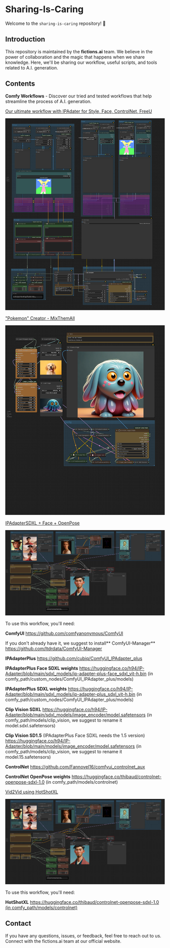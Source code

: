 # Sharing-Is-Caring

Welcome to the `sharing-is-caring` repository! 🎉

## Introduction

This repository is maintained by the **fictions.ai** team. We believe in the power of collaboration and the magic that happens when we share knowledge. Here, we'll be sharing our workflow, useful scripts, and tools related to A.I. generation.

## Contents

**Comfy Workflows** - Discover our tried and tested workflows that help streamline the process of A.I. generation.

[Our ultimate workflow with IPAdater for Style, Face, ControlNet, FreeU](https://github.com/fictions-ai/sharing-is-caring/blob/main/christmas-workflow.png)

![workflow img](https://github.com/fictions-ai/sharing-is-caring/blob/main/christmas-workflow.png)

["Pokemon" Creator - MixThemAll](https://github.com/fictions-ai/sharing-is-caring/blob/main/MixThemAll.png)

![workflow img](https://github.com/fictions-ai/sharing-is-caring/blob/main/MixThemAll.png)


[IPAdapterSDXL + Face + OpenPose](https://github.com/fictions-ai/sharing-is-caring/blob/main/ipadapter_face_sdxl_openpose.json)

![workflow img](https://github.com/fictions-ai/sharing-is-caring/blob/main/ipadapter_face_sdxl_openpose.png)

To use this workflow, you'll need:

**ComfyUI** https://github.com/comfyanonymous/ComfyUI

If you don't already have it, we suggest to install** ComfyUI-Manager** https://github.com/ltdrdata/ComfyUI-Manager

**IPAdapterPlus** https://github.com/cubiq/ComfyUI_IPAdapter_plus

**IPAdapterPlus Face SDXL weights** https://huggingface.co/h94/IP-Adapter/blob/main/sdxl_models/ip-adapter-plus-face_sdxl_vit-h.bin (in comfy_path/custom_nodes/ComfyUI_IPAdapter_plus/models)

**IPAdapterPlus SDXL weights** https://huggingface.co/h94/IP-Adapter/blob/main/sdxl_models/ip-adapter-plus_sdxl_vit-h.bin (in comfy_path/custom_nodes/ComfyUI_IPAdapter_plus/models)

**Clip Vision SDXL** https://huggingface.co/h94/IP-Adapter/blob/main/sdxl_models/image_encoder/model.safetensors  (in comfy_path/models/clip_vision, we suggest to rename it model.sdxl.safetensors)

**Clip Vision SD1.5** (IPAdapterPlus Face SDXL needs the 1.5 version) https://huggingface.co/h94/IP-Adapter/blob/main/models/image_encoder/model.safetensors  (in comfy_path/models/clip_vision, we suggest to rename it model.15.safetensors)

**ControlNet** https://github.com/Fannovel16/comfyui_controlnet_aux

**ControlNet OpenPose weights** https://huggingface.co/thibaud/controlnet-openpose-sdxl-1.0 (in comfy_path/models/controlnet)

[Vid2Vid using HotShotXL](https://github.com/fictions-ai/sharing-is-caring/blob/main/workflow-vid2vid-hotshotXL-ipadapterplusface-ipadapter.json)

![workflow img](https://github.com/fictions-ai/sharing-is-caring/blob/main/ipadapter_face_sdxl_openpose.png)

To use this workflow, you'll need:

**HotShotXL** [https://huggingface.co/thibaud/controlnet-openpose-sdxl-1.0 (in comfy_path/models/controlnet)](https://huggingface.co/hotshotco/Hotshot-XL)




## Contact
If you have any questions, issues, or feedback, feel free to reach out to us. Connect with the fictions.ai team at our official website.
